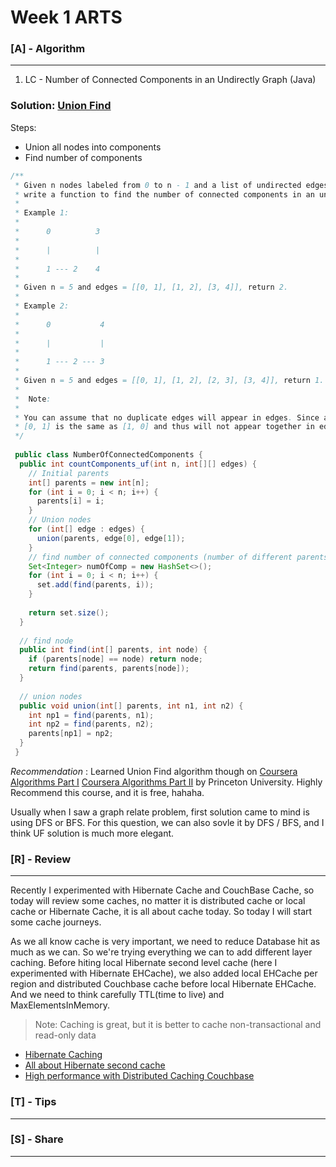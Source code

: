# Week 1 ARTS
### [A] - Algorithm
------

1. LC - Number of Connected Components in an Undirectly Graph (Java)

### Solution: [Union Find](https://www.wikiwand.com/en/Disjoint-set_data_structure)
Steps:
* Union all nodes into components
* Find number of components
```java
/**
 * Given n nodes labeled from 0 to n - 1 and a list of undirected edges (each edge is a pair of nodes),
 * write a function to find the number of connected components in an undirected graph.
 *
 * Example 1:
 *
 *      0          3
 *
 *      |          |
 *
 *      1 --- 2    4
 *
 * Given n = 5 and edges = [[0, 1], [1, 2], [3, 4]], return 2.
 *
 * Example 2:
 *
 *      0           4
 *
 *      |           |
 *
 *      1 --- 2 --- 3
 *
 * Given n = 5 and edges = [[0, 1], [1, 2], [2, 3], [3, 4]], return 1.
 *
 *  Note:
 *
 * You can assume that no duplicate edges will appear in edges. Since all edges are undirected,
 * [0, 1] is the same as [1, 0] and thus will not appear together in edges.
 */
 
 public class NumberOfConnectedComponents {
  public int countComponents_uf(int n, int[][] edges) {
    // Initial parents
    int[] parents = new int[n];
    for (int i = 0; i < n; i++) {
      parents[i] = i;
    }
    // Union nodes 
    for (int[] edge : edges) {
      union(parents, edge[0], edge[1]); 
    }
    // find number of connected components (number of different parents), using Set
    Set<Integer> numOfComp = new HashSet<>();
    for (int i = 0; i < n; i++) {
      set.add(find(parents, i));
    }
    
    return set.size();
  }
  
  // find node
  public int find(int[] parents, int node) {
    if (parents[node] == node) return node;
    return find(parents, parents[node]);
  }
  
  // union nodes
  public void union(int[] parents, int n1, int n2) {
    int np1 = find(parents, n1);
    int np2 = find(parents, n2);
    parents[np1] = np2;
  }
 }
```
*Recommendation* : Learned Union Find algorithm though on [Coursera Algorithms Part I](https://www.coursera.org/learn/algorithms-part1) [Coursera Algorithms Part II](https://www.coursera.org/learn/algorithms-part2) by Princeton University. Highly Recommend this course, and it is free, hahaha.

Usually when I saw a graph relate problem, first solution came to mind is using DFS or BFS. For this question, we can also sovle it by DFS / BFS, and I think UF solution is much more elegant.


### [R] - Review
------
Recently I experimented with Hibernate Cache and CouchBase Cache, so today will review some caches, no matter it is distributed cache or local cache or Hibernate Cache, it is all about cache today. So today I will start some cache journeys.

As we all know cache is very important, we need to reduce Database hit as much as we can. So we're trying everything we can to add different layer caching.
Before hiting local Hibernate second level cache (here I experimented with Hibernate EHCache), we also added local EHCache per region and distributed Couchbase cache before local Hibernate EHCache. And we need to think carefully TTL(time to live) and MaxElementsInMemory. 
> Note: Caching is great, but it is better to cache non-transactional and read-only data

* [Hibernate Caching](https://www.tutorialspoint.com/hibernate/hibernate_caching.htm)
* [All about Hibernate second cache](https://dzone.com/articles/all-about-hibernate-second)
* [High performance with Distributed Caching Couchbase](http://info.couchbase.com/rs/302-GJY-034/images/High_Performance_With_Distributed_Caching_Couchbase.pdf)

### [T] - Tips
------


### [S] - Share
------



